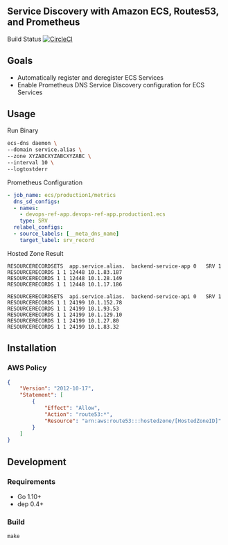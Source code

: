 Service Discovery with Amazon ECS, Routes53, and Prometheus
---

Build Status [![CircleCI](https://circleci.com/gh/michaeld/ecs-dns/tree/master.svg?style=svg)](https://circleci.com/gh/michaeld/ecs-dns/tree/master)

## Goals

- Automatically register and deregister ECS Services
- Enable Prometheus DNS Service Discovery configuration for ECS Services

## Usage

Run Binary
```sh
ecs-dns daemon \
--domain service.alias \
--zone XYZABCXYZABCXYZABC \
--interval 10 \ 
--logtostderr
```

Prometheus Configuration
```yaml
- job_name: ecs/production1/metrics
  dns_sd_configs:
  - names:
    - devops-ref-app.devops-ref-app.production1.ecs
    type: SRV
  relabel_configs:
  - source_labels: [__meta_dns_name]
    target_label: srv_record
```


Hosted Zone Result

```
RESOURCERECORDSETS	app.service.alias.	backend-service-app	0	SRV	1
RESOURCERECORDS	1 1 12448 10.1.83.187
RESOURCERECORDS	1 1 12448 10.1.28.149
RESOURCERECORDS	1 1 12448 10.1.17.186

RESOURCERECORDSETS	api.service.alias.	backend-service-api	0	SRV	1
RESOURCERECORDS	1 1 24199 10.1.152.78
RESOURCERECORDS	1 1 24199 10.1.93.53
RESOURCERECORDS	1 1 24199 10.1.129.10
RESOURCERECORDS	1 1 24199 10.1.27.80
RESOURCERECORDS	1 1 24199 10.1.83.32
```

## Installation

### AWS Policy
```json
{
    "Version": "2012-10-17",
    "Statement": [
        {
            "Effect": "Allow",
            "Action": "route53:*",
            "Resource": "arn:aws:route53:::hostedzone/[HostedZoneID]"
        }
    ]
}
```

## Development

### Requirements
- Go 1.10+
- dep 0.4+

### Build
`make`

